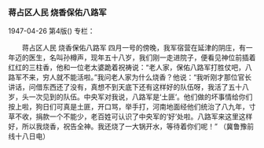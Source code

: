 ### 蒋占区人民  烧香保佑八路军

1947-04-26
第4版()
专栏：

　　蒋占区人民
    烧香保佑八路军
    四月一号的傍晚，我军宿营在延津的阴庄，有一年迈的医生，名叫孙樽声，现年五十八岁，我们刚一走进院子，便看见神位前插着红红的三柱香，他和一位老太婆跪着祝祷说：“老人家，保佑八路军打胜仗吧，八路军不来，穷人就不能活啦。”我问老人家为什么烧香？他说：“我听刚才那位官长讲话，问借东西还了没有，真想不到天底下还有这样好的队伍呀，我活了五十八岁，头一次见到的队伍。中央军对我说，八路军是‘土匪’。他们做的坏事情给你们按上啦，狗日们可真是土匪，开口骂，举手打，河南地面经他们统治了八九年，寸草不收，捐款一个不能少，老百姓可认识了中央军的‘好’处啦。八路军来这里这样好，所以我烧香，祝告全神。我还烧了一大锅开水，等待着你们呢！”
                                        （冀鲁豫前线十八日电）
